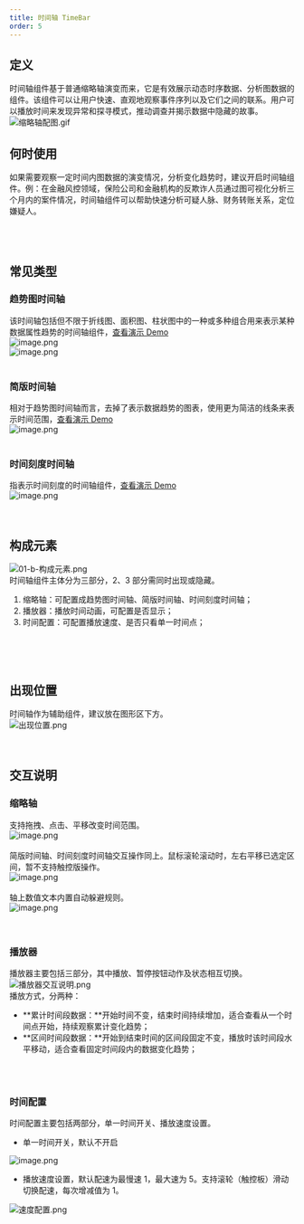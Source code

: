 ```yaml
---
title: 时间轴 TimeBar
order: 5
---
```


## 定义

时间轴组件基于普通缩略轴演变而来，它是有效展示动态时序数据、分析图数据的组件。该组件可以让用户快速、直观地观察事件序列以及它们之间的联系。用户可以播放时间来发现异常和探寻模式，推动调查并揭示数据中隐藏的故事。<br />![缩略轴配图.gif](https://cdn.nlark.com/yuque/0/2020/gif/100257/1605618374465-9e8a02d3-e678-4bc2-ba20-734c0b0e2b52.gif#align=left&display=inline&height=495&margin=%5Bobject%20Object%5D&name=%E7%BC%A9%E7%95%A5%E8%BD%B4%E9%85%8D%E5%9B%BE.gif&originHeight=495&originWidth=1280&size=1024849&status=done&style=none&width=1280)<br />

##

## 何时使用

如果需要观察一定时间内图数据的演变情况，分析变化趋势时，建议开启时间轴组件。例：在金融风控领域，保险公司和金融机构的反欺诈人员通过图可视化分析三个月内的案件情况，时间轴组件可以帮助快速分析可疑人脉、财务转账关系，定位嫌疑人。<br /> <br /> <br /> <br />

## 常见类型

### 趋势图时间轴

该时间轴包括但不限于折线图、面积图、柱状图中的一种或多种组合用来表示某种数据属性趋势的时间轴组件，[查看演示 Demo](https://g6.antv.vision/zh/examples/tool/timebar#timebar)<br />![image.png](https://gw.alipayobjects.com/mdn/rms_a8a5bf/afts/img/A*fkZzQrw6pVMAAAAAAAAAAAAAARQnAQ#align=left&display=inline&height=220&margin=%5Bobject%20Object%5D&name=image.png&originHeight=220&originWidth=1160&size=28712&status=done&style=none&width=1160)<br />![image.png](https://gw.alipayobjects.com/mdn/rms_a8a5bf/afts/img/A*sbFESKIoEyEAAAAAAAAAAAAAARQnAQ#align=left&display=inline&height=220&margin=%5Bobject%20Object%5D&name=image.png&originHeight=220&originWidth=1160&size=38865&status=done&style=none&width=1160)<br /> <br />

### 简版时间轴

相对于趋势图时间轴而言，去掉了表示数据趋势的图表，使用更为简洁的线条来表示时间范围，[查看演示 Demo](https://g6.antv.vision/zh/examples/tool/timebar#simple-timebar)<br />![image.png](https://gw.alipayobjects.com/mdn/rms_a8a5bf/afts/img/A*fmVtRIhx4GYAAAAAAAAAAAAAARQnAQ#align=left&display=inline&height=220&margin=%5Bobject%20Object%5D&name=image.png&originHeight=220&originWidth=1160&size=19284&status=done&style=none&width=1160)<br /> <br />

### 时间刻度时间轴

指表示时间刻度的时间轴组件，[查看演示 Demo](https://g6.antv.vision/zh/examples/tool/timebar#slice-timebar)<br />![image.png](https://gw.alipayobjects.com/mdn/rms_a8a5bf/afts/img/A*wDZoRZR3c50AAAAAAAAAAAAAARQnAQ#align=left&display=inline&height=220&margin=%5Bobject%20Object%5D&name=image.png&originHeight=220&originWidth=1160&size=16421&status=done&style=none&width=1160)<br /> <br /> <br />

## 构成元素

![01-b-构成元素.png](https://gw.alipayobjects.com/mdn/rms_a8a5bf/afts/img/A*jKWcTqx3OysAAAAAAAAAAAAAARQnAQ#align=left&display=inline&height=300&margin=%5Bobject%20Object%5D&name=01-b-%E6%9E%84%E6%88%90%E5%85%83%E7%B4%A0.png&originHeight=300&originWidth=1138&size=54789&status=done&style=none&width=1138)<br />时间轴组件主体分为三部分，2、3 部分需同时出现或隐藏。

1. 缩略轴：可配置成趋势图时间轴、简版时间轴、时间刻度时间轴；
1. 播放器：播放时间动画，可配置是否显示；
1. 时间配置：可配置播放速度、是否只看单一时间点；

<br />
<br />
<br />

## 出现位置

时间轴作为辅助组件，建议放在图形区下方。<br />![出现位置.png](https://gw.alipayobjects.com/mdn/rms_a8a5bf/afts/img/A*3bGeQLQdaAsAAAAAAAAAAAAAARQnAQ#align=left&display=inline&height=1090&margin=%5Bobject%20Object%5D&name=%E5%87%BA%E7%8E%B0%E4%BD%8D%E7%BD%AE.png&originHeight=1090&originWidth=1884&size=162859&status=done&style=none&width=1884)<br /> <br /> <br />

## 交互说明

### 缩略轴

支持拖拽、点击、平移改变时间范围。<br />![image.png](https://gw.alipayobjects.com/mdn/rms_a8a5bf/afts/img/A*aW0qT5R2RC4AAAAAAAAAAAAAARQnAQ#align=left&display=inline&height=706&margin=%5Bobject%20Object%5D&name=image.png&originHeight=706&originWidth=1884&size=124376&status=done&style=none&width=1884)<br /> <br />简版时间轴、时间刻度时间轴交互操作同上。鼠标滚轮滚动时，左右平移已选定区间，暂不支持触控版操作。<br />![image.png](https://gw.alipayobjects.com/mdn/rms_a8a5bf/afts/img/A*1RYlTrrpvWsAAAAAAAAAAAAAARQnAQ#align=left&display=inline&height=270&margin=%5Bobject%20Object%5D&name=image.png&originHeight=270&originWidth=1884&size=36876&status=done&style=none&width=1884)<br /> <br />轴上数值文本内置自动躲避规则。<br />![image.png](https://gw.alipayobjects.com/mdn/rms_a8a5bf/afts/img/A*8cVqT4pZw2sAAAAAAAAAAAAAARQnAQ#align=left&display=inline&height=824&margin=%5Bobject%20Object%5D&name=image.png&originHeight=824&originWidth=1884&size=137089&status=done&style=none&width=1884)<br /> <br /> <br />

### 播放器

播放器主要包括三部分，其中播放、暂停按钮动作及状态相互切换。<br />![播放器交互说明.png](https://gw.alipayobjects.com/mdn/rms_a8a5bf/afts/img/A*hxCgQLC-VV8AAAAAAAAAAAAAARQnAQ#align=left&display=inline&height=446&margin=%5Bobject%20Object%5D&name=%E6%92%AD%E6%94%BE%E5%99%A8%E4%BA%A4%E4%BA%92%E8%AF%B4%E6%98%8E.png&originHeight=446&originWidth=1884&size=30520&status=done&style=none&width=1884)<br />播放方式，分两种：

- **累计时间段数据：**开始时间不变，结束时间持续增加，适合查看从一个时间点开始，持续观察累计变化趋势；
- **区间时间段数据：**开始到结束时间的区间段固定不变，播放时该时间段水平移动，适合查看固定时间段内的数据变化趋势；

<br />
<br />

### 时间配置

时间配置主要包括两部分，单一时间开关、播放速度设置。<br />

- 单一时间开关，默认不开启

![image.png](https://gw.alipayobjects.com/mdn/rms_a8a5bf/afts/img/A*D-23S5W3EpcAAAAAAAAAAAAAARQnAQ#align=left&display=inline&height=796&margin=%5Bobject%20Object%5D&name=image.png&originHeight=796&originWidth=1884&size=94389&status=done&style=none&width=1884)<br />

- 播放速度设置，默认配速为最慢速 1，最大速为 5。支持滚轮（触控板）滑动切换配速，每次增减值为 1。

![速度配置.png](https://gw.alipayobjects.com/mdn/rms_a8a5bf/afts/img/A*Km8sQIiRgUgAAAAAAAAAAAAAARQnAQ#align=left&display=inline&height=254&margin=%5Bobject%20Object%5D&name=%E9%80%9F%E5%BA%A6%E9%85%8D%E7%BD%AE.png&originHeight=254&originWidth=1884&size=18623&status=done&style=none&width=1884)<br />
